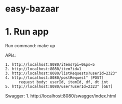 # easy-bazaar
# 1. Run app
  Run command: make up
  
  APIs:
  
    1. http://localhost:8080/items?pi=0&ps=5
    2. http://localhost:8080/item?id=1
    3. http://localhost:8080/listRequests?userId=2323"
    4. http://localhost:8080/postRequest" [POST] 
          request body: userId, itemId, df, dt int
    5. http://localhost:8080/user?userId=2323" [GET]

  Swagger:
    1. http://localhost:8080/swagger/index.html
    
